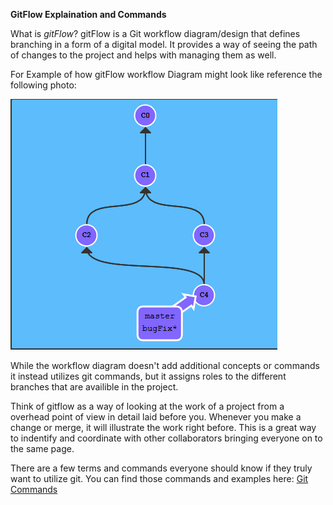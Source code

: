 **GitFlow Explaination and Commands**

What is *gitFlow*?
gitFlow is a Git workflow diagram/design that defines branching in a form of a digital model. It provides a way of seeing the path of changes to the project and helps with managing them as well. 

For Example of how gitFlow workflow Diagram might look like reference the following photo:

<img src="images/Gitflowexample.png"> 

While the workflow diagram doesn't add additional concepts or commands it instead utilizes git commands, but it assigns roles to the different branches that are availible in the project. 

Think of gitflow as a way of looking at the work of a project from a overhead point of view in detail laid before you. Whenever you make a change or merge, it will illustrate the work right before. This is a great way to indentify and coordinate with other collaborators bringing everyone on to the same page. 

There are a few terms and commands everyone should know if they truly want to utilize git.
You can find those commands and examples here: [Git Commands](/gitcommands.md)



